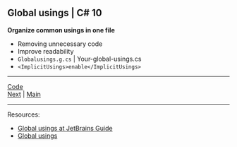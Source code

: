 ## Global usings | C# 10

**Organize common usings in one file** 

* Removing unnecessary code 
* Improve readability
* `Globalusings.g.cs` | Your-global-usings.cs
* `<ImplicitUsings>enable</ImplicitUsings>`

***
[Code](../Program.cs)
<br>
[Next](file-scoped.md) | [Main](main.md) 
***

Resources:
* [Global usings at JetBrains Guide](https://www.jetbrains.com/guide/dotnet/tips/global-usings/)
* [Global usings](https://learn.microsoft.com/dotnet/csharp/whats-new/csharp-10#global-using-directives)

